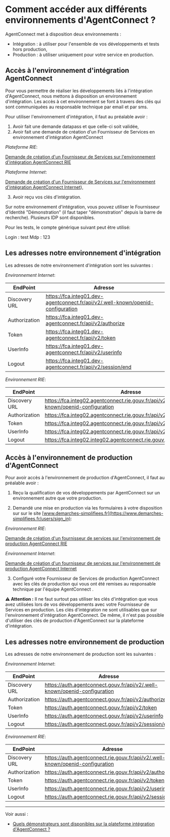 
# Comment accéder aux différents environnements d'AgentConnect ?

AgentConnect met à disposition deux environnements : 

- Intégration : à utiliser pour l'ensemble de vos développements et tests hors production,
- Production : à utiliser uniquement pour votre service en production.

## Accès à l'environnement d'intégration AgentConnect

Pour vous permettre de réaliser les développements liés à l'intégration d'AgentConnect, nous mettons à disposition un environnement d'intégration. Les accès à cet environnement se font à travers des clés qui sont communiquées au responsable technique par email et par sms. 

Pour utiliser l'environnement d'intégration, il faut au préalable avoir : 

1. Avoir fait une demande datapass et que celle-ci soit validée,
2. Avoir fait une demande de création d'un Fournisseur de Services en environnement d'intégration AgentConnect 

*Plateforme RIE*:

[Demande de création d'un Fournisseur de Services sur l'environnement d'intégration AgentConnect RIE](https://www.demarches-simplifiees.fr/commencer/demande-de-creation-fs-integration-fca-rie])

*Plateforme Internet*:

[Demande de création d'un Fournisseur de Services sur l'environnement d'intégration AgentConnect Internet](https://www.demarches-simplifiees.fr/commencer/demande-de-creation-fs-integration-fca-internet)),

3. Avoir reçu vos clés d'intégration.

Sur notre environnement d'intégration, vous pouvez utiliser le Fournisseur d'Identité "Démonstration" (il faut taper "démonstration" depuis la barre de recherche). Plusieurs IDP sont disponibles.

Pour les tests, le compte générique suivant peut être utilisé: 
 
Login : test
Mdp : 123

## Les adresses notre environnement d'intégration

Les adresses de notre environnement d'intégration sont les suivantes : 

*Environnement Internet*:

| EndPoint | Adresse |
| ------ | ------ |
| Discovery URL | https://fca.integ01.dev-agentconnect.fr/api/v2/.well-known/openid-configuration | 
| Authorization | https://fca.integ01.dev-agentconnect.fr/api/v2/authorize |
| Token | https://fca.integ01.dev-agentconnect.fr/api/v2/token | 
| UserInfo | https://fca.integ01.dev-agentconnect.fr/api/v2/userinfo | 
| Logout | https://fca.integ01.dev-agentconnect.fr/api/v2/session/end | 

*Environnement RIE*:

| EndPoint | Adresse |
| ------ | ------ |
| Discovery URL | https://fca.integ02.agentconnect.rie.gouv.fr/api/v2/.well-known/openid-configuration | 
| Authorization | https://fca.integ02.agentconnect.rie.gouv.fr/api/v2/authorize |
| Token | https://fca.integ02.agentconnect.rie.gouv.fr/api/v2/token | 
| UserInfo | https://fca.integ02.agentconnect.rie.gouv.fr/api/v2/userinfo | 
| Logout | https://fca.integ02.integ02.agentconnect.rie.gouv.fr/api/v2/session/end | 

## Accès à l'environnement de production d'AgentConnect

Pour avoir accès à l'environnement de production d'AgentConnect, il faut au préalable avoir : 

1. Reçu la qualification de vos développements par AgentConnect sur un environnement autre que votre production.

2. Demandé une mise en production via les formulaires à votre disposition sur sur le site [www.demarches-simplifiees.fr](https://www.demarches-simplifiees.fr/users/sign_in):

*Environnement RIE*:

[Demande de création d'un fournisseur de services sur l'environnement de production AgentConnect RIE](https://www.demarches-simplifiees.fr/commencer/demande-de-creation-fs-production-fca-rie)

*Environnement Internet*:

[Demande de création d'un fournisseur de services sur l'environnement de production AgentConnect Internet](https://www.demarches-simplifiees.fr/commencer/demande-de-creation-fs-production-fca-internet)

3. Configuré votre Fournisseur de Services de production AgentConnect avec les clés de production qui vous ont été remises au responsable technique par l'équipe AgentConnect . 

**:warning: Attention :** Il ne faut surtout pas utiliser les clés d'intégration que vous avez utilisées lors de vos développements avec votre Fournisseur de Services en production. Les clés d'intégration ne sont utilisables que sur l'environnement d'intégration AgentConnect. De même, il n'est pas possible d'utiliser des clés de production d'AgentConnect sur la plateforme d'intégration. 

## Les adresses notre environnement de production

Les adresses de notre environnement de production sont les suivantes : 

*Environnement Internet*:

| EndPoint | Adresse |
| ------ | ------ |
| Discovery URL | https://auth.agentconnect.gouv.fr/api/v2/.well-known/openid-configuration | 
| Authorization | https://auth.agentconnect.gouv.fr/api/v2/authorize |
| Token | https://auth.agentconnect.gouv.fr/api/v2/token | 
| UserInfo | https://auth.agentconnect.gouv.fr/api/v2/userinfo | 
| Logout | https://auth.agentconnect.gouv.fr/api/v2/session/end | 

*Environnement RIE*:

| EndPoint | Adresse |
| ------ | ------ |
| Discovery URL | https://auth.agentconnect.rie.gouv.fr/api/v2/.well-known/openid-configuration | 
| Authorization | https://auth.agentconnect.rie.gouv.fr/api/v2/authorize |
| Token | https://auth.agentconnect.rie.gouv.fr/api/v2/token | 
| UserInfo | https://auth.agentconnect.rie.gouv.fr/api/v2/userinfo | 
| Logout | https://auth.agentconnect.rie.gouv.fr/api/v2/session/end | 


---

Voir aussi : 
- [Quels démonstrateurs sont disponibles sur la plateforme intégration d'AgentConnect ?](../test_fca/test_fca_demonstrateur.md)
